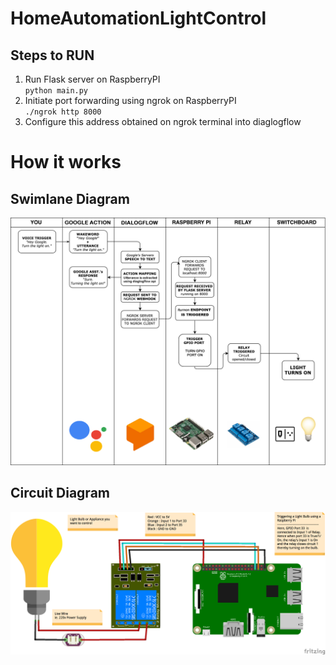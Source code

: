 # HomeAutomationLightControl

## Steps to RUN
1. Run Flask server on RaspberryPI <br />
  `python main.py` 
1. Initiate port forwarding using ngrok on RaspberryPI  <br />
  ` ./ngrok http 8000 `
1. Configure this address obtained on ngrok terminal into diaglogflow  


# How it works

## Swimlane Diagram

![SwimlaneDiagram](/Diagrams/SwimlaneDiagram.png)

## Circuit Diagram

![circuit](/Diagrams/circuit.png)
